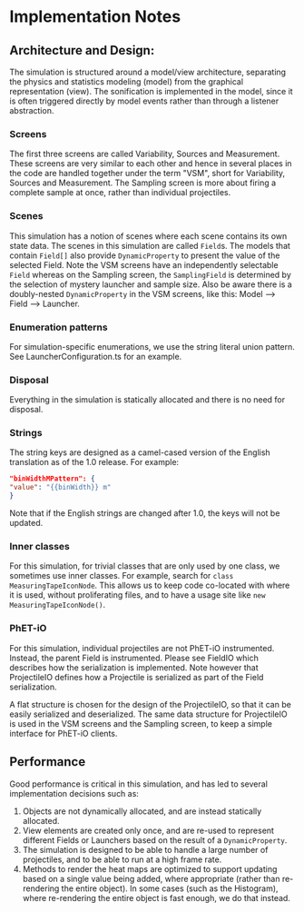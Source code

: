 # Implementation Notes

## Architecture and Design:

The simulation is structured around a model/view architecture, separating the physics and statistics modeling (model)
from the graphical representation (view). The sonification is implemented in the model, since it is often triggered
directly by model events rather than through a listener abstraction.

### Screens

The first three screens are called Variability, Sources and Measurement. These screens are very similar to each other
and hence in several places in the code are handled together under the term "VSM", short for Variability, Sources and
Measurement. The Sampling screen is more about firing a complete sample at once, rather than individual projectiles.

### Scenes

This simulation has a notion of scenes where each scene contains its own state data. The scenes in this simulation are
called `Field`s. The models that contain `Field[]` also provide `DynamicProperty` to present the value of the selected
Field. Note the VSM screens have an independently selectable `Field` whereas on the Sampling screen, the `SamplingField`
is determined by the selection of mystery launcher and sample size. Also be aware there is a
doubly-nested `DynamicProperty` in the VSM screens, like this: Model --> Field --> Launcher.

### Enumeration patterns

For simulation-specific enumerations, we use the string literal union pattern. See LauncherConfiguration.ts for an
example.

### Disposal

Everything in the simulation is statically allocated and there is no need for disposal.

### Strings

The string keys are designed as a camel-cased version of the English translation as of the 1.0 release. For example:

```json
"binWidthMPattern": {
"value": "{{binWidth}} m"
}
```

Note that if the English strings are changed after 1.0, the keys will not be updated.

### Inner classes

For this simulation, for trivial classes that are only used by one class, we sometimes use inner classes. For example,
search for
`class MeasuringTapeIconNode`. This allows us to keep code co-located with where it is used, without proliferating
files, and to have a usage site like `new MeasuringTapeIconNode()`.

### PhET-iO

For this simulation, individual projectiles are not PhET-iO instrumented. Instead, the parent Field is instrumented.
Please see FieldIO which describes how the serialization is implemented. Note however that ProjectileIO defines how a
Projectile is serialized as part of the Field serialization.

A flat structure is chosen for the design of the ProjectileIO, so that it can be easily serialized and deserialized. The
same data structure for ProjectileIO is used in the VSM screens and the Sampling screen, to keep a simple interface for
PhET-iO clients.

## Performance

Good performance is critical in this simulation, and has led to several implementation decisions such as:

1. Objects are not dynamically allocated, and are instead statically allocated.
2. View elements are created only once, and are re-used to represent different Fields or Launchers based on the result
   of a `DynamicProperty`.
3. The simulation is designed to be able to handle a large number of projectiles, and to be able to run at a high frame
   rate.
4. Methods to render the heat maps are optimized to support updating based on a single value being added, where
   appropriate (rather than re-rendering the entire object). In some cases (such as the Histogram), where re-rendering
   the entire object is fast enough, we do that instead.